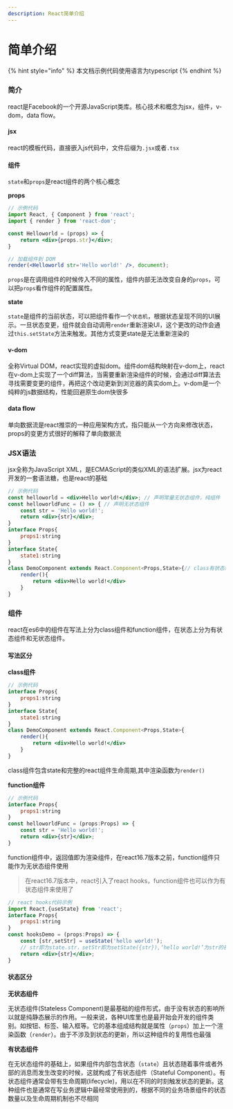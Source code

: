 ```yaml
---
description: React简单介绍
---
```


# 简单介绍

{% hint style="info" %}
本文档示例代码使用语言为typescript
{% endhint %}

### 简介

react是Facebook的一个开源JavaScript类库。核心技术和概念为jsx，组件，v-dom，data flow。

#### jsx

react的模板代码，直接嵌入js代码中，文件后缀为`.jsx`或者`.tsx`

#### 组件

`state`和`props`是react组件的两个核心概念

**props**

```jsx
// 示例代码
import React, { Component } from 'react';
import { render } from 'react-dom';

const Helloworld = (props) => {
    return <div>{props.str}</div>;
}

// 加载组件到 DOM 
render(<Helloworld str='Hello world!' />, document);
```

`props`是在调用组件的时候传入不同的属性，组件内部无法改变自身的`props`，可以把`props`看作组件的配置属性。

**state**

`state`是组件的当前状态，可以把组件看作一个`状态机`，根据状态呈现不同的UI展示。一旦状态变更，组件就会自动调用`render`重新渲染UI，这个更改的动作会通过`this.setState`方法来触发。其他方式变更state是无法重新渲染的

#### v-dom

全称Virtual DOM，react实现的虚拟dom。组件dom结构映射在v-dom上，react在v-dom上实现了一个diff算法，当需要重新渲染组件的时候，会通过diff算法去寻找需要变更的组件，再把这个改动更新到浏览器的真实dom上。v-dom是一个纯粹的js数据结构，性能回避原生dom快很多

#### data flow

单向数据流是react推崇的一种应用架构方式，指只能从一个方向来修改状态，props的变更方式很好的解释了单向数据流

### JSX语法

jsx全称为JavaScript XML，是ECMAScript的类似XML的语法扩展。jsx为react开发的一套语法糖，也是react的基础

```jsx
// 示例代码
const helloworld = <div>Hello world!</div>; // 声明常量无状态组件，纯组件
const helloworldFunc = () => { // 声明无状态组件
    const str = 'Hello world!';
    return <div>{str}</div>;
}
interface Props{
    props1:string
}
interface State{
    state1:string
}
class DemoComponent extends React.Component<Props,State>{// class有状态组件
    render(){
        return <div>Hello world!</div>
    }
}
```

### 组件

react在es6中的组件在写法上分为class组件和function组件，在状态上分为有状态组件和无状态组件。

#### 写法区分

**class组件**

```jsx
// 示例代码
interface Props{
    props1:string
}
interface State{
    state1:string
}
class DemoComponent extends React.Component<Props,State>{
    render(){
        return <div>Hello world!</div>
    }
}
```

class组件包含state和完整的react组件生命周期,其中渲染函数为`render()`

**function组件**

```jsx
// 示例代码
interface Props{
    props1:string
}
const helloworldFunc = (props:Props) => {
    const str = 'Hello world!';
    return <div>{str}</div>;
}
```

function组件中，返回值即为渲染组件，在react16.7版本之前，function组件只能作为无状态组件使用

> 在react16.7版本中，react引入了react hooks，function组件也可以作为有状态组件来使用了

```jsx
// react hooks代码示例
import React,{useState} from 'react';
interface Props{
    props1:string
}
const hooksDemo = (props:Props) => {
    const [str,setStr] = useState('hello world!');
    // str即为state.str，setStr即为setState({str}),‘hello world!’为str的初始值
    return <div>{str}</div>;
}
```

#### 状态区分

**无状态组件**

无状态组件\(Stateless Component\)是最基础的组件形式，由于没有状态的影响所以就是纯静态展示的作用。一般来说，各种UI库里也是最开始会开发的组件类别。如按钮、标签、输入框等。它的基本组成结构就是属性（`props`）加上一个渲染函数（`render`）。由于不涉及到状态的更新，所以这种组件的复用性也最强

**有状态组件**

在无状态组件的基础上，如果组件内部包含状态（`state`）且状态随着事件或者外部的消息而发生改变的时候，这就构成了有状态组件（Stateful Component）。有状态组件通常会带有生命周期\(lifecycle\)，用以在不同的时刻触发状态的更新。这种组件也是通常在写业务逻辑中最经常使用到的，根据不同的业务场景组件的状态数量以及生命周期机制也不尽相同

